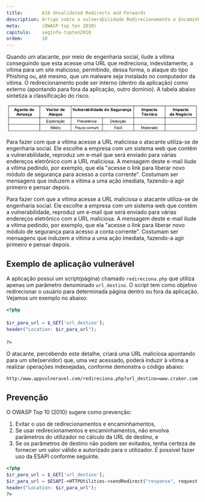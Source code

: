 ```yaml
---
title:       A10 Unvalidated Redirects and Forwards
description: Artigo sobre a vulnerabilidade Redirecionamento e Encaminhamentos Inválidos, décimo e último item da lista TOP 10 da WOASP
meta:        (OWASP top ten 2010)
capitulo:    seginfo-topten2010
ordem:       10
---
```


Quando um atacante, por meio de engenharia social, ilude a vítima conseguindo que esta acesse uma URL que redireciona,
indevidamente, a vítima para um site malicioso, permitindo, dessa forma, o ataque do tipo Phishing ou, até mesmo, que
um malware seja instalado no computador da vítima. O redirecionamento pode ser interno (dentro da aplicação) como
externo (apontando para fora da aplicação, outro domínio). A tabela abaixo sintetiza a classificação do risco.

![Mapeamento de risco Redirecionamento e Encaminhamentos Inválidos](tabela-risco.png "Mapeamento de risco Redirecionamento e Encaminhamentos Inválidos")

Para fazer com que a vítima acesse a URL maliciosa o atacante utiliza-se de engenharia social. Ele escolhe a empresa com
um sistema web que contém a vulnerabilidade, reproduz um e-mail que será enviado para várias endereços eletrônico com a
URL maliciosa. A mensagem deste e-mail ilude a vítima pedindo, por exemplo, que ela "acesse o link para liberar novo
módulo de segurança para acesso a conta corrente". Costumam ser mensagens que induzem a vítima a uma ação imediata,
fazendo-a agir primeiro e pensar depois.

Para fazer com que a vítima acesse a URL maliciosa o atacante utiliza-se de engenharia social. Ele escolhe a empresa com
um sistema web que contém a vulnerabilidade, reproduz um e-mail que será enviado para várias endereços eletrônico com a
URL maliciosa. A mensagem deste e-mail ilude a vítima pedindo, por exemplo, que ela "acesse o link para liberar novo
módulo de segurança para acesso a conta corrente". Costumam ser mensagens que induzem a vítima a uma ação imediata,
fazendo-a agir primeiro e pensar depois.




Exemplo de aplicação vulnerável
---

A aplicação possui um script(página) chamado `redireciona.php` que utiliza apenas um parâmetro denominado `url_destino`.
O script tem como objetivo redirecionar o usuário para determinada página dentro ou fora da aplicação. Vejamos um exemplo
no abaixo:

```php
<?php

$ir_para_url = $_GET['url_destino'];
header("Location: $ir_para_url");

?>
```


O atacante, percebendo este detalhe, criará uma URL maliciosa apontando para um site(servidor) que, uma vez acessado,
poderá induzir à vitima a realizar operações indesejadas, conforme demonstra o código abaixo:

    http:/www.appvulneravel.com/redireciona.php?url_destino=www.craker.com



Prevenção
---

O OWASP Top 10 (2010) sugere como prevenção:

1. Evitar o uso de redirecionamentos e encaminhamentos,
2. Se usar redirecionamentos e encaminhamentos, não envolva parâmetros do utilizador no cálculo da URL de destino, e
3. Se os parâmetros de destino não podem ser evitados, tenha certeza de fornecer um valor válido e autorizado para o
utilizador. É possível fazer uso da ESAPI conforme seguinte.

```php
<?php
$ir_para_url = $_GET['url_destino'];
$ir_para_url = $ESAPI->HTTPUtilities->sendRedirect("response", request.getParameter("$ir_para_url"));
header("Location: $ir_para_url");
?>
```